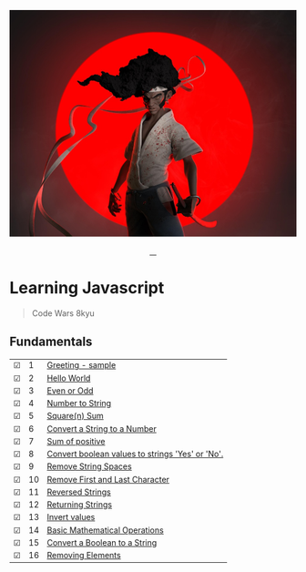 ![Code Wars | Afro Samurai Style](img\afrosamurai.jpg)

<p align="center">
    <a href="https://github.com/rayanthoney" target="_blank" >
    <img height="35px" src="https://img.shields.io/badge/-C%20O%20D%20E-bb100c?style=plastic&for-the-badge&labelColor=black&logo=Apache&logoColor=b39700  " alt="">&nbsp;&nbsp;
    <img height="35px" src="https://img.shields.io/badge/-W%20A%20R%20S-074a2e?style=plastic&for-the-badge&labelColor=black&logo=ApacheKylin&logoColor=b39700  " alt="">
    </a>
</p>

# Learning Javascript

> Code Wars 8kyu

## Fundamentals

|         |     |                                                                                       |
| ------- | --- | ------------------------------------------------------------------------------------- |
| &#9745; | 1   | [Greeting - sample](functions/1-greeting.js)                                          |
| &#9745; | 2   | [Hello World](fundamentals/hello-world.js)                                            |
| &#9745; | 3   | [Even or Odd](fundamentals/even-or-odd.js)                                            |
| &#9745; | 4   | [Number to String](fundamentals/convert-number-to-string.js)                          |
| &#9745; | 5   | [Square(n) Sum](fundamentals/square-n-sum.js)                                         |
| &#9745; | 6   | [Convert a String to a Number](fundamentals/conv-string-to-num.js)                    |
| &#9745; | 7   | [Sum of positive](fundamentals/sum-of-positive.js)                                    |
| &#9745; | 8   | [Convert boolean values to strings 'Yes' or 'No'.](fundamentals/boolean-to-string.js) |
| &#9745; | 9   | [Remove String Spaces](fundamentals/remove-string-spaces.js)                          |
| &#9745; | 10  | [Remove First and Last Character](fundamentals/remove-first-last-char.js)             |
| &#9745; | 11  | [Reversed Strings](fundamentals/reversed-strings.js)                                  |
| &#9745; | 12  | [Returning Strings](fundamentals/returning-strings.js)                                |
| &#9745; | 13  | [Invert values](fundamentals/Invert-values.js)                                        |
| &#9745; | 14  | [Basic Mathematical Operations](fundamentals/basic-mathematical-operations.js)        |
| &#9745; | 15  | [Convert a Boolean to a String](fundamentals/convert-boolean-to-string.js)            |
| &#9745; | 16  | [Removing Elements](fundamentals\removing-elements.js)                                |

<!--
## Loops and Debugging
|     |       |          |
| --- | --- | -------- |
| &#9744; | 7 |[""](./loops/7-only-odds.js) |
| &#9744; | 8 |[""](./loops/8-crazy-caps.js) |
| &#9744; | 9 |[""](./loops/9-bacteria-time.js) |
| &#9744; | 10 |[""](./loops/10-exponentiate.js) |
| &#9744; | 11 |[""](./loops/11-my-slice.js) |
| &#9744; | 12 |[""](./loops/12-my-index-of.js) |
| &#9744; | 13 |[""](./loops/13-most-vowels.js) |

## Coercion and Truthiness
|     |       |          |
| --- | --- | -------- |
| &#9744; | 14 |[""](./coercion/14-how-equal.js) |
| &#9744; | 15 |[""](./coercion/15-is-truthy.js) |
| &#9744; | 16 |[""](./coercion/16-my-or-my-and.js) |
| &#9744; | 17 |[""](./coercion/17-only-one.js) |
| &#9744; | 18 |[""](./coercion/18-zero-dark-thirty.js) |

## Arrays
|     |       |          |
| --- | --- | -------- |
| &#9744; | 19 |[""](./arrays/19-odd-couple.js) |
| &#9744; | 20 |[""](./arrays/20-my-includes.js) |
| &#9744; | 21 |[""](./arrays/21-my-last-index-of.js) |
| &#9744; | 22 |[""](./arrays/22-my-reverse.js) |
| &#9744; | 23 |[""](./arrays/23-my-unshift.js) |
| &#9744; | 24 |[""](./arrays/24-even-and-odd.js) |
| &#9744; | 25 |[""](./arrays/25-array-flattener.js) |
| &#9744; | 26 |[""](./arrays/26-zoo-inventory.js) |
| &#9744; | 27 |[""](./arrays/27-make-grid.js) |
| &#9744; | 28 |[""](./arrays/28-remove-columns.js) |
| &#9744; | 29 |[""](./arrays/29-my-join.js) |
| &#9744; | 30 |[""](./arrays/30-my-slice.js) |
| &#9744; | 31 |[""](./arrays/31-route-array.js) |

## Objects
|     |       |          |
| --- | --- | -------- |
| &#9744; | 32 |[""](./objects/32-last-friday-night.js) |
| &#9744; | 33 |[""](./objects/33-compare-objects.js) |
| &#9744; | 34 |[""](./objects/34-leet-translator.js) |
| &#9744; | 35 |[""](./objects/35-pet-sounds.js) |
| &#9744; | 36 |[""](./objects/36-frequency-analysis.js) |
| &#9744; | 37 |[""](./objects/37-dog-breeder.js) |
| &#9744; | 38 |[""](./objects/38-attendance-check.js) | -->
